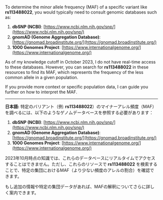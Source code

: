 To determine the minor allele frequency (MAF) of a specific variant like **rs113488022**, you would typically need to consult genomic databases such as:

1. **dbSNP (NCBI)**: [https://www.ncbi.nlm.nih.gov/snp/](https://www.ncbi.nlm.nih.gov/snp/)
2. **gnomAD (Genome Aggregation Database)**: [https://gnomad.broadinstitute.org/](https://gnomad.broadinstitute.org/)
3. **1000 Genomes Project**: [https://www.internationalgenome.org/](https://www.internationalgenome.org/)

As of my knowledge cutoff in October 2023, I do not have real-time access to these databases. However, you can search for **rs113488022** in these resources to find its MAF, which represents the frequency of the less common allele in a given population.

If you provide more context or specific population data, I can guide you further on how to interpret the MAF.

---

**日本語:**
特定のバリアント（例: **rs113488022**）のマイナーアレル頻度（MAF）を調べるには、以下のようなゲノムデータベースを参照する必要があります：

1. **dbSNP (NCBI)**: [https://www.ncbi.nlm.nih.gov/snp/](https://www.ncbi.nlm.nih.gov/snp/)
2. **gnomAD (Genome Aggregation Database)**: [https://gnomad.broadinstitute.org/](https://gnomad.broadinstitute.org/)
3. **1000 Genomes Project**: [https://www.internationalgenome.org/](https://www.internationalgenome.org/)

2023年10月時点の知識では、これらのデータベースにリアルタイムでアクセスすることはできません。ただし、これらのリソースで **rs113488022** を検索することで、特定の集団におけるMAF（より少ない頻度のアレルの割合）を確認できます。

もし追加の情報や特定の集団データがあれば、MAFの解釈についてさらに詳しく案内できます。